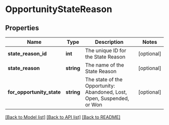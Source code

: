 # OpportunityStateReason

## Properties
Name | Type | Description | Notes
------------ | ------------- | ------------- | -------------
**state_reason_id** | **int** | The unique ID for the State Reason | [optional] 
**state_reason** | **string** | The name of the State Reason | [optional] 
**for_opportunity_state** | **string** | The state of the Opportunity: Abandoned, Lost, Open, Suspended, or Won | [optional] 

[[Back to Model list]](../README.md#documentation-for-models) [[Back to API list]](../README.md#documentation-for-api-endpoints) [[Back to README]](../README.md)


